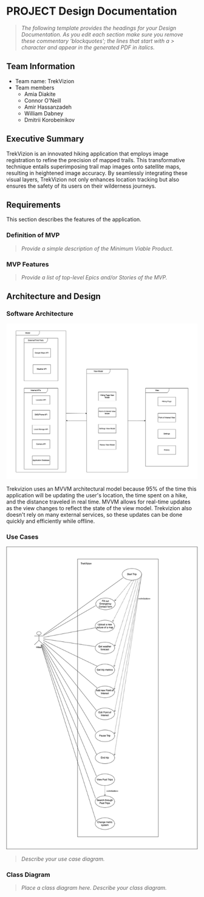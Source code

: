 
# PROJECT Design Documentation

> _The following template provides the headings for your Design
> Documentation.  As you edit each section make sure you remove these
> commentary 'blockquotes'; the lines that start with a > character
> and appear in the generated PDF in italics._

## Team Information
* Team name: TrekVizion
* Team members
  * Amia Diakite
  * Connor O'Neill
  * Amir Hassanzadeh
  * William Dabney
  * Dmitrii Korobeinikov

## Executive Summary

TrekVizion is an innovated hiking application that employs image registration to refine the precision of mapped trails. This transformative technique entails superimposing trail map images onto satellite maps, resulting in heightened image accuracy. By seamlessly integrating these visual layers, TrekVizion not only enhances location tracking but also ensures the safety of its users on their wilderness journeys.

## Requirements

This section describes the features of the application.

### Definition of MVP
> _Provide a simple description of the Minimum Viable Product._

### MVP Features
>  _Provide a list of top-level Epics and/or Stories of the MVP._


## Architecture and Design

### Software Architecture
![MVVM Architecture](/TrekVizion%20Architecture%20MVVM.png)

Trekvizion uses an MVVM architectural model because 95% of the time this application will be updating the user's location, the time spent on a hike, and the distance traveled in real time. MVVM allows for real-time updates as the view changes to reflect the state of the view model. Trekvizion also doesn't rely on many external services, so these updates can be done quickly and efficiently while offline.


### Use Cases
![Use Case Diagram](/TrekVizion%20Use%20Case%20Diagram.png)
> _Describe your use case diagram._


### Class Diagram
> _Place a class diagram here._
> _Describe your class diagram._
